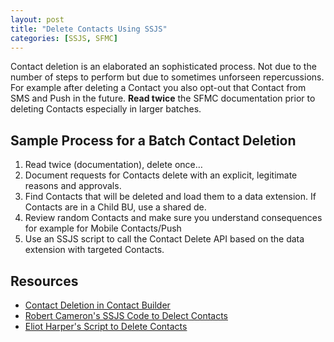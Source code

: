 ```yaml
---
layout: post
title: "Delete Contacts Using SSJS"
categories: [SSJS, SFMC]
---
```


Contact deletion is an elaborated an sophisticated process. Not due to the number of steps to perform but due to sometimes unforseen repercussions. For example after deleting a Contact you also opt-out that Contact from SMS and Push in the future. **Read twice** the SFMC documentation prior to deleting Contacts especially in larger batches. 

## Sample Process for a Batch Contact Deletion
1. Read twice (documentation), delete once&hellip;
2. Document requests for Contacts delete with an explicit, legitimate reasons and approvals.
3. Find Contacts that will be deleted and load them to a data extension. If Contacts are in a Child BU, use a shared de.
4. Review random Contacts and make sure you understand consequences for example for Mobile Contacts/Push
5. Use an SSJS script to call the Contact Delete API based on the data extension with targeted Contacts. 

## Resources
*   [Contact Deletion in Contact Builder](https://help.salesforce.com/s/articleView?id=sf.mc_cab_contact_deletion.htm&type=5)
*   [Robert Cameron's SSJS Code to Delect Contacts](https://github.com/camrobert/SalesforceMarketingCloud/blob/main/SSJS%20Contact%20Deletion)
*   [Eliot Harper's Script to Delete Contacts](https://gist.github.com/eliotharper/d1f8c7b4e5b4643e3b9b9da483fa04de)